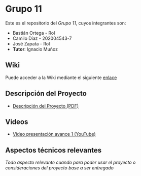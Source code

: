 # Grupo 11

Este es el repositorio del *Grupo 11*, cuyos integrantes son:

* Bastián Ortega - Rol
* Camilo Díaz - 202004543-7
* José Zapata - Rol
* **Tutor**: Ignacio Muñoz

## Wiki

Puede acceder a la Wiki mediante el siguiente [enlace](https://gitlab.inf.utfsm.cl/)


## Descripción del Proyecto

- [Descripción del Proyecto (PDF)](https://aula.usm.cl/pluginfile.php/5134407/mod_resource/content/1/Requisito%20Proyecto%20v1.0%20-%20AHB.pdf)
  
## Videos

- [Video presentación avance 1 (YouTube)](https://youtu.be/mpJr0DJvu7A)

## Aspectos técnicos relevantes

_Todo aspecto relevante cuando para poder usar el proyecto o consideraciones del proyecto base a ser entregado_

